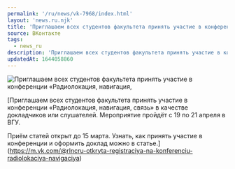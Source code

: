 ```yaml
---
permalink: '/ru/news/vk-7968/index.html'
layout: 'news.ru.njk'
title: 'Приглашаем всех студентов факультета принять участие в конференции «Радиолокация, навигация,'
source: ВКонтакте
tags:
  - news_ru
description: 'Приглашаем всех студентов факультета принять участие в конференции «Радиолокация, навигация,'
updatedAt: 1644058860
---
```

![Приглашаем всех студентов факультета принять участие в конференции «Радиолокация, навигация,](https://sun9-41.userapi.com/sun9-69/impg/mH8E7u3Qx4aeMJLk7AzCahfh6_Ptvj7VfLlwHQ/o9M6tNcIvMI.jpg?size=1280x721&quality=96&sign=ba07259f9ef72b4c53cc662b9b1d8b2d&c_uniq_tag=ZJen2PNGJdwrI3ir0xlpBXnYb0xOF0lgKfPtDp4Btko&type=album)

[Приглашаем всех студентов факультета принять участие в конференции «Радиолокация, навигация, связь» в качестве докладчиков или слушателей. Мероприятие пройдёт с 19 по 21 апреля в ВГУ.

Приём статей открыт до 15 марта. Узнать, как принять участие в конференции и оформить доклад можно в статье.](https://m.vk.com/@rlncru-otkryta-registraciya-na-konferenciu-radiolokaciya-navigaciya)
